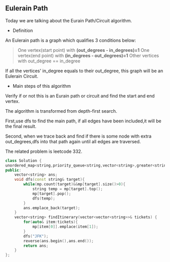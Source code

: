 ## Eulerain Path
Today we are talking about the Eurain Path/Circuit algorithm.
* Definition

An Eulerain path is a graph which qualifies 3 conditions below:
> One vertex(start point) with **(out_degrees - in_degrees)=1** 
> One vertex(end point) with **(in_degrees - out_degrees)=1** 
> Other vertices with out_degree == in_degree

If all the vertices' in_degree equals to their out_degree, this graph will be an Eulerain Circuit.

* Main steps of this algorithm

Verify if or not this is an Eurain path or circuit and find the start and end vertex.

The algorithm is transformed from depth-first search. 

First,use dfs to find the main path, if all edges have been included,it will be the final result.

Second, when we trace back and find if there is some node with extra out_degrees,dfs into that path again until all edges are traversed.

The related problem is leetcode 332.

```c++
class Solution {
unordered_map<string,priority_queue<string,vector<string>,greater<string>>> mp;
public:
    vector<string> ans;
    void dfs(const string& target){
        while(mp.count(target)&&mp[target].size()>0){
            string temp = mp[target].top();
            mp[target].pop();
            dfs(temp);
        }
        ans.emplace_back(target);
    }
    vector<string> findItinerary(vector<vector<string>>& tickets) {
        for(auto& item:tickets){
            mp[item[0]].emplace(item[1]);
        }
        dfs("JFK");
        reverse(ans.begin(),ans.end());
        return ans;
    }
};
```